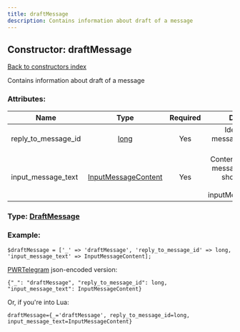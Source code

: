 ```yaml
---
title: draftMessage
description: Contains information about draft of a message
---
```

## Constructor: draftMessage  
[Back to constructors index](index.md)



Contains information about draft of a message

### Attributes:

| Name     |    Type       | Required | Description |
|----------|:-------------:|:--------:|------------:|
|reply\_to\_message\_id|[long](../types/long.md) | Yes|Identifier of a message to reply to or 0|
|input\_message\_text|[InputMessageContent](../types/InputMessageContent.md) | Yes|Content of a draft message, always should be of a type inputMessageText|



### Type: [DraftMessage](../types/DraftMessage.md)


### Example:

```
$draftMessage = ['_' => 'draftMessage', 'reply_to_message_id' => long, 'input_message_text' => InputMessageContent];
```  

[PWRTelegram](https://pwrtelegram.xyz) json-encoded version:

```
{"_": "draftMessage", "reply_to_message_id": long, "input_message_text": InputMessageContent}
```


Or, if you're into Lua:  


```
draftMessage={_='draftMessage', reply_to_message_id=long, input_message_text=InputMessageContent}

```


